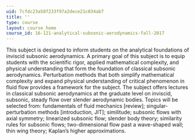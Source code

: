 ```yaml
---
uid: 7cfdc23a58f233f97a2dece21c034ab7
title: ''
type: course
layout: course_home
course_id: 16-121-analytical-subsonic-aerodynamics-fall-2017
---
```

This subject is designed to inform students on the analytical foundations of inviscid subsonic aerodynamics. A primary goal of this subject is to equip students with the scientific rigor, applied mathematical complexity, and physical understanding that form the foundation of classical subsonic aerodynamics. Perturbation methods that both simplify mathematical complexity and expand physical understanding of critical phenomenon in fluid flow provides a framework for the subject. The subject offers lectures in classical subsonic aerodynamics at the graduate level on inviscid, subsonic, steady flow over slender aerodynamic bodies. Topics will be selected from: fundamentals of fluid mechanics \[review\]; singular-perturbation methods \[introduction, JIT\]; similitude; subsonic flows with axial symmetry; linearized subsonic flow; slender body theory; similarity rules for subsonic flows; two-dimensional flow past a wave-shaped wall; thin wing theory; Kaplan’s higher approximations.

